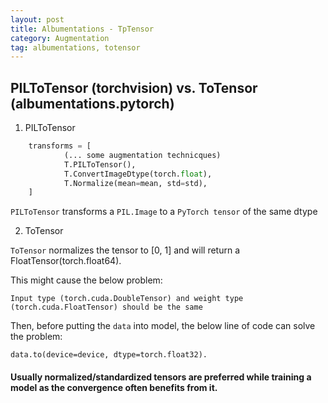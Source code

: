 ```yaml
---
layout: post
title: Albumentations - TpTensor
category: Augmentation
tag: albumentations, totensor
---
```


## PILToTensor (torchvision) vs. ToTensor (albumentations.pytorch)

1. PILToTensor

```python
    transforms = [
            (... some augmentation technicques)
            T.PILToTensor(),
            T.ConvertImageDtype(torch.float),
            T.Normalize(mean=mean, std=std),
    ]
```

`PILToTensor` transforms a `PIL.Image` to a `PyTorch tensor` of the same dtype

2. ToTensor

`ToTensor` normalizes the tensor to [0, 1] and will return a FloatTensor(torch.float64).

This might cause the below problem:

```
Input type (torch.cuda.DoubleTensor) and weight type (torch.cuda.FloatTensor) should be the same
```

Then, before putting the `data` into model, the below line of code can solve the problem:

```
data.to(device=device, dtype=torch.float32).
```

#### Usually normalized/standardized tensors are preferred while training a model as the convergence often benefits from it.
